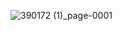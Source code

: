 ![390172 (1)_page-0001](https://github.com/user-attachments/assets/8dc297a8-70aa-4332-948a-3a1e223ff65d)
